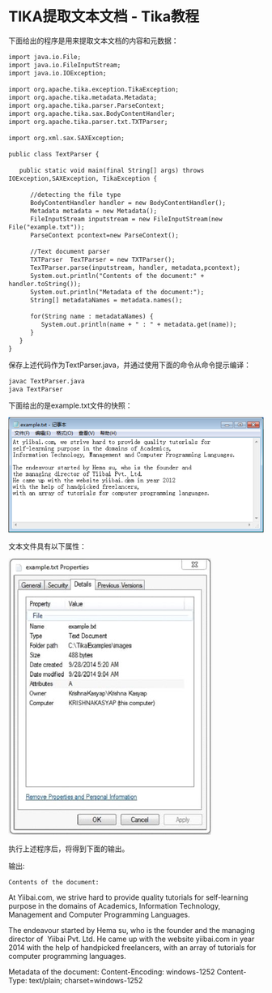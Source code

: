 # TIKA提取文本文档 - Tika教程

下面给出的程序是用来提取文本文档的内容和元数据：

```
import java.io.File;
import java.io.FileInputStream;
import java.io.IOException;

import org.apache.tika.exception.TikaException;
import org.apache.tika.metadata.Metadata;
import org.apache.tika.parser.ParseContext;
import org.apache.tika.sax.BodyContentHandler;
import org.apache.tika.parser.txt.TXTParser;

import org.xml.sax.SAXException;

public class TextParser {

   public static void main(final String[] args) throws IOException,SAXException, TikaException {

      //detecting the file type
      BodyContentHandler handler = new BodyContentHandler();
      Metadata metadata = new Metadata();
      FileInputStream inputstream = new FileInputStream(new File("example.txt"));
      ParseContext pcontext=new ParseContext();

      //Text document parser
      TXTParser  TexTParser = new TXTParser();
      TexTParser.parse(inputstream, handler, metadata,pcontext);
      System.out.println("Contents of the document:" + handler.toString());
      System.out.println("Metadata of the document:");
      String[] metadataNames = metadata.names();

      for(String name : metadataNames) {
         System.out.println(name + " : " + metadata.get(name));
      }
   }
}
```

保存上述代码作为TextParser.java，并通过使用下面的命令从命令提示编译：

```
javac TextParser.java
java TextParser
```

下面给出的是example.txt文件的快照：

![Simple Document](../img/1-141115095920502.png)

文本文件具有以下属性：

![Document Properties](../img/095PR093-0.jpg)

执行上述程序后，将得到下面的输出。

输出:

```
Contents of the document:

```

At Yiibai.com, we strive hard to provide quality tutorials for self-learning purpose in the domains of Academics, Information Technology, Management and Computer Programming Languages.

The endeavour started by Hema su, who is the founder and the managing director of  Yiibai Pvt. Ltd. He came up with the website yiibai.com in year 2014 with the help of handpicked freelancers, with an array of tutorials for computer programming languages.

Metadata of the document: Content-Encoding: windows-1252 Content-Type: text/plain; charset=windows-1252  